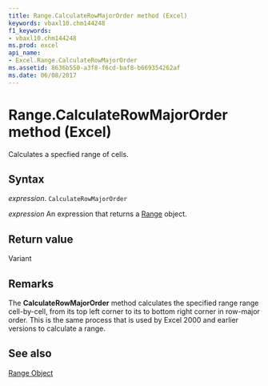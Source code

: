 ```yaml
---
title: Range.CalculateRowMajorOrder method (Excel)
keywords: vbaxl10.chm144248
f1_keywords:
- vbaxl10.chm144248
ms.prod: excel
api_name:
- Excel.Range.CalculateRowMajorOrder
ms.assetid: 8636b550-a3f8-f6cd-baf8-b669354262af
ms.date: 06/08/2017
---
```



# Range.CalculateRowMajorOrder method (Excel)

Calculates a specfied range of cells.


## Syntax

 _expression_. `CalculateRowMajorOrder`

 _expression_ An expression that returns a [Range](excel.range-graph-property.md) object.


## Return value

Variant


## Remarks

The  **CalculateRowMajorOrder** method calculates the specified range range cell-by-cell, from its top left corner to its to bottom right corner in row-major order. This is the same process that is used by Excel 2000 and earlier versions to calculate a range.


## See also


[Range Object](Excel.Range(object).md)

